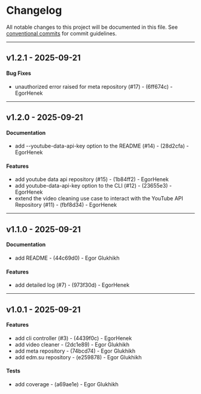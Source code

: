 # Changelog
All notable changes to this project will be documented in this file. See [conventional commits](https://www.conventionalcommits.org/) for commit guidelines.

- - -
## v1.2.1 - 2025-09-21
#### Bug Fixes
- unauthorized error raised for meta repository (#17) - (6ff674c) - EgorHenek

- - -

## v1.2.0 - 2025-09-21
#### Documentation
- add --youtube-data-api-key option to the README (#14) - (28d2cfa) - EgorHenek
#### Features
- add youtube data api repository (#15) - (1b84ff2) - EgorHenek
- add youtube-data-api-key option to the CLI (#12) - (23655e3) - EgorHenek
- extend the video cleaning use case to interact with the YouTube API Repository (#11) - (fbf8d34) - EgorHenek

- - -


## v1.1.0 - 2025-09-21
#### Documentation
- add README - (44c69d0) - Egor Glukhikh
#### Features
- add detailed log (#7) - (973f30d) - EgorHenek

- - -

## v1.0.1 - 2025-09-21
#### Features
- add cli controller (#3) - (4439f0c) - EgorHenek
- add video cleaner - (2dc1e89) - Egor Glukhikh
- add meta repository - (74bcd74) - Egor Glukhikh
- add edm.su repository - (e259878) - Egor Glukhikh
#### Tests
- add coverage - (a69ae1e) - Egor Glukhikh


